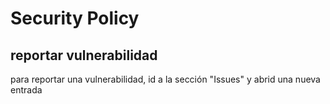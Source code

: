 # Security Policy

## reportar vulnerabilidad

para reportar una vulnerabilidad, id a la sección "Issues" y abrid una nueva entrada
